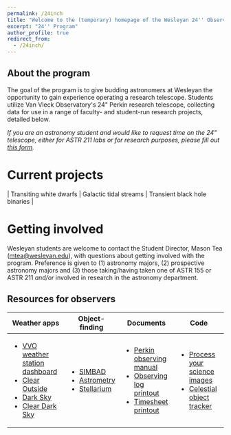 ```yaml
---
permalink: /24inch
title: "Welcome to the (temporary) homepage of the Wesleyan 24'' Observing Program!"
excerpt: "24'' Program"
author_profile: true
redirect_from: 
  - /24inch/
---
```


## About the program
The goal of the program is to give budding astronomers at Wesleyan the opportunity to gain experience operating a research telescope. Students utilize Van Vleck Observatory's 24" Perkin research telescope, collecting data for use in a range of faculty- and student-run research projects, detailed below.

*If you are an astronomy student and would like to request time on the 24" telescope, either for ASTR 211 labs or for research purposes, please fill out [this form](https://docs.google.com/forms/d/e/1FAIpQLScMn7RQEd4paIEX8NGl-RFvgRU78goxKI_uZwzgIcnM2LuqRw/viewform).*

# Current projects
| Transiting white dwarfs | Galactic tidal streams | Transient black hole binaries |

# Getting involved
Wesleyan students are welcome to contact the Student Director, Mason Tea (mtea@wesleyan.edu), with questions about getting involved with the program. Preference is given to (1) astronomy majors, (2) prospective astronomy majors and (3) those taking/having taken one of ASTR 155 or ASTR 211 <i>and/or</i> involved in research in the astronomy department.

## Resources for observers
| Weather apps | Object-finding | Documents | Code |
| ------------ |:--------------:|:---------:|:----:|
| <ul align=left><li>[VVO weather station dashboard]()</li><li>[Clear Outside](https://clearoutside.com/forecast/41.56/-72.65)</li><li>[Dark Sky](https://darksky.net/forecast/41.5311,-72.6449/us12/en)</li><li>[Clear Dark Sky](https://www.cleardarksky.com/c/VnVlckCTkey.html?1)</li></ul> | <ul align=left><li>[SIMBAD](http://simbad.u-strasbg.fr/simbad/)</li><li>[Astrometry](http://nova.astrometry.net/)</li><li>[Stellarium](http://simbad.u-strasbg.fr/simbad/)</li></ul> | <ul align=left><li>[Perkin observing manual](https://mvtea.github.io/files/24inch_obs_manual.pdf)</li><li>[Observing log printout]()</li><li>[Timesheet printout]()</li></ul> | <ul align=left><li>[Process your science images]()</li><li>[Celestial object tracker]()</li></ul> |



